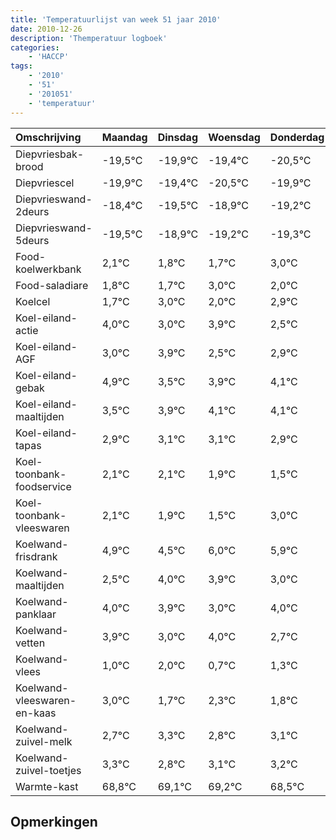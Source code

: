 ```yaml
---
title: 'Temperatuurlijst van week 51 jaar 2010'
date: 2010-12-26
description: 'Themperatuur logboek'
categories:
    - 'HACCP'
tags:
    - '2010'
    - '51'
    - '201051'
    - 'temperatuur'
---
```

|Omschrijving|Maandag|Dinsdag|Woensdag|Donderdag|Vrijdag|Zaterdag|Zondag|
|:---|:---|:---|:---|:---|:---|:---|:---|
|Diepvriesbak-brood|-19,5°C|-19,9°C|-19,4°C|-20,5°C|-19,9°C|-20,2°C|-20,3°C|
|Diepvriescel|-19,9°C|-19,4°C|-20,5°C|-19,9°C|-20,2°C|-20,3°C|-19,0°C|
|Diepvrieswand-2deurs|-18,4°C|-19,5°C|-18,9°C|-19,2°C|-19,3°C|-18,0°C|-19,0°C|
|Diepvrieswand-5deurs|-19,5°C|-18,9°C|-19,2°C|-19,3°C|-18,0°C|-19,0°C|-18,1°C|
|Food-koelwerkbank|2,1°C|1,8°C|1,7°C|3,0°C|2,0°C|2,9°C|1,5°C|
|Food-saladiare|1,8°C|1,7°C|3,0°C|2,0°C|2,9°C|1,5°C|1,9°C|
|Koelcel|1,7°C|3,0°C|2,0°C|2,9°C|1,5°C|1,9°C|2,1°C|
|Koel-eiland-actie|4,0°C|3,0°C|3,9°C|2,5°C|2,9°C|3,1°C|3,1°C|
|Koel-eiland-AGF|3,0°C|3,9°C|2,5°C|2,9°C|3,1°C|3,1°C|2,9°C|
|Koel-eiland-gebak|4,9°C|3,5°C|3,9°C|4,1°C|4,1°C|3,9°C|3,5°C|
|Koel-eiland-maaltijden|3,5°C|3,9°C|4,1°C|4,1°C|3,9°C|3,5°C|5,0°C|
|Koel-eiland-tapas|2,9°C|3,1°C|3,1°C|2,9°C|2,5°C|4,0°C|3,9°C|
|Koel-toonbank-foodservice|2,1°C|2,1°C|1,9°C|1,5°C|3,0°C|2,9°C|2,0°C|
|Koel-toonbank-vleeswaren|2,1°C|1,9°C|1,5°C|3,0°C|2,9°C|2,0°C|3,0°C|
|Koelwand-frisdrank|4,9°C|4,5°C|6,0°C|5,9°C|5,0°C|6,0°C|4,7°C|
|Koelwand-maaltijden|2,5°C|4,0°C|3,9°C|3,0°C|4,0°C|2,7°C|3,3°C|
|Koelwand-panklaar|4,0°C|3,9°C|3,0°C|4,0°C|2,7°C|3,3°C|2,8°C|
|Koelwand-vetten|3,9°C|3,0°C|4,0°C|2,7°C|3,3°C|2,8°C|3,1°C|
|Koelwand-vlees|1,0°C|2,0°C|0,7°C|1,3°C|0,8°C|1,1°C|1,2°C|
|Koelwand-vleeswaren-en-kaas|3,0°C|1,7°C|2,3°C|1,8°C|2,1°C|2,2°C|1,5°C|
|Koelwand-zuivel-melk|2,7°C|3,3°C|2,8°C|3,1°C|3,2°C|2,5°C|2,3°C|
|Koelwand-zuivel-toetjes|3,3°C|2,8°C|3,1°C|3,2°C|2,5°C|2,3°C|3,6°C|
|Warmte-kast|68,8°C|69,1°C|69,2°C|68,5°C|68,3°C|69,6°C|69,1°C|

## Opmerkingen


